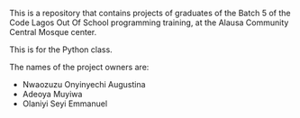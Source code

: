 This is a repository that contains projects of graduates of the Batch 5 of the Code Lagos Out Of School programming training, at the Alausa Community Central Mosque center. 

This is for the Python class.

The names of the project owners are:
  - Nwaozuzu Onyinyechi Augustina
  - Adeoya Muyiwa
  - Olaniyi Seyi Emmanuel

